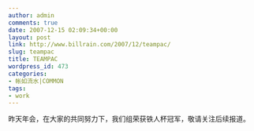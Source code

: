 ```yaml
---
author: admin
comments: true
date: 2007-12-15 02:09:34+00:00
layout: post
link: http://www.billrain.com/2007/12/teampac/
slug: teampac
title: TEAMPAC
wordpress_id: 473
categories:
- 帐如流水|COMMON
tags:
- work
---
```


昨天年会，在大家的共同努力下，我们组荣获铁人杯冠军，敬请关注后续报道。

